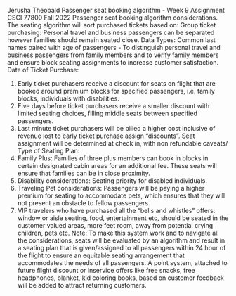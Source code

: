 Jerusha Theobald
Passenger seat booking algorithm - Week 9 Assignment CSCI 77800 Fall 2022
Passenger seat booking algorithm considerations.
The seating algorithm will sort purchased tickets based on:
Group ticket purchasing:
Personal travel and business passengers can be separated however families should remain seated close.
Data Types:
Common last names paired with age of passengers - To distinguish personal travel and business passengers from family members and to verify family members and ensure block seating assignments to increase customer satisfaction.
Date of Ticket Purchase:
1. Early ticket purchasers receive a discount for seats on flight that are booked around
premium blocks for specified passengers, i.e. family blocks, individuals with disabilities.
2. Five days before ticket purchasers receive a smaller discount with limited seating
choices, filling middle seats between specified passengers.
3. Last minute ticket purchasers will be billed a higher cost inclusive of revenue lost to early
ticket purchase assign “discounts”. Seat assignment will be determined at check in, with non refundable caveats/
Type of Seating Plan:
1. Family Plus: Families of three plus members can book in blocks in certain designated
cabin areas for an additional fee. These seats will ensure that families can be in close
proximity.
2. Disability considerations: Seating priority for disabled individuals.
3. Traveling Pet considerations: Passengers will be paying a higher premium for seating to
accommodate pets, which ensures that they will not present an obstacle to fellow
passengers.
4. VIP travelers who have purchased all the “bells and whistles” offers: window or aisle
seating, food, entertainment etc, should be seated in the customer valued areas, more feet room, away from potential crying children, pets etc.
Note:
To make this system work and to navigate all the considerations, seats will be evaluated by an algorithm and result in a seating plan that is given/assigned to all passengers within 24 hour of the flight to ensure an equitable seating arrangement that accommodates the needs of all passengers. A point system, attached to future flight discount or inservice offers like free
snacks, free headphones, blanket, kid coloring books, based on customer feedback will be added to attract returning customers.
